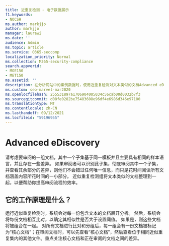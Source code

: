 ```yaml
---
title: 近重复检测 - 电子数据展示
f1.keywords:
- NOCSH
ms.author: markjjo
author: markjjo
manager: laurawi
ms.date: ''
audience: Admin
ms.topic: article
ms.service: O365-seccomp
localization_priority: Normal
ms.collection: M365-security-compliance
search.appverid:
- MOE150
- MET150
ms.assetid: ''
description: 在分析网站中的案例数据时，使用近重复检测对文本类似的文档Advanced eDiscovery。
ms.custom: seo-marvel-mar2020
ms.openlocfilehash: 255531897a1706904005034c56cab00d0032b7f3
ms.sourcegitcommit: d08fe0282be75483608e96df4e6986d346e97180
ms.translationtype: MT
ms.contentlocale: zh-CN
ms.lasthandoff: 09/12/2021
ms.locfileid: "59196955"
---
```

# <a name="near-duplicate-detection-in-advanced-ediscovery"></a>Advanced eDiscovery

请考虑要审阅的一组文档，其中一个子集基于同一模板并且主要具有相同的样本语言，并且存在一些差异。 如果审阅者可以识别此子集，彻底审阅其中一个子集，并查看其余部分的差异，则他们不会错过任何唯一信息，而只是花时间阅读所有文档涵盖内容所花时间的一小部分。 近似重复检测组将文本类似的文档整理到一起，以便帮助你提高审阅流程的效率。

## <a name="how-does-it-work"></a>它的工作原理是什么？

运行近似重复检测时，系统会对每一份包含文本的文档展开分析。 然后，系统会将每份文档相互比对，以确定其相似性是否大于设置阈值。 如果是，则这些文档将被组合在一起。 对所有文档进行比对和分组后，每一组会有一份文档被标记为“核心文档”；在审阅文档时，可以先查看“核心文档”，然后查看位于相同近似重复集内的其他文件。重点关注核心文档和正在审阅的文档之间的差异。
